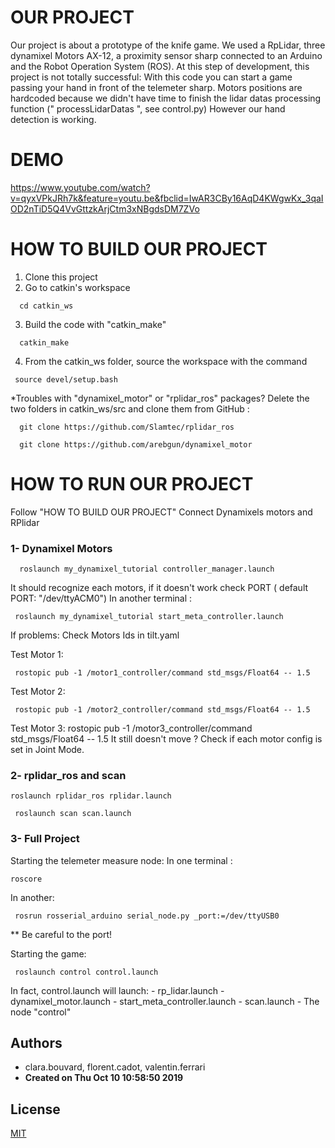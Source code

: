 # OUR PROJECT

Our project is about a prototype of the knife game. 
We used a RpLidar, three dynamixel Motors AX-12, a proximity sensor sharp connected to an Arduino and the Robot Operation System (ROS).
At this step of development, this project is not totally successful:
With this code you can start a game passing your hand in front of the telemeter sharp. 
Motors positions are hardcoded because we didn't have time to finish the lidar datas processing function (" processLidarDatas ", see control.py)
However our hand detection is working. 

# DEMO

https://www.youtube.com/watch?v=qyxVPkJRh7k&feature=youtu.be&fbclid=IwAR3CBy16AqD4KWgwKx_3qaIOD2nTiD5Q4VvGttzkArjCtm3xNBgdsDM7ZVo
 
# HOW TO BUILD OUR PROJECT

1) Clone this project
2) Go to catkin's workspace 
```
  cd catkin_ws
```
3) Build the code with "catkin_make"
```
  catkin_make
```
4) From the catkin_ws folder, source the workspace with the command 

```
 source devel/setup.bash
```

*Troubles with "dynamixel_motor" or "rplidar_ros" packages? Delete the two folders in catkin_ws/src and clone them from GitHub : 

```
  git clone https://github.com/Slamtec/rplidar_ros
```

```
  git clone https://github.com/arebgun/dynamixel_motor
```



# HOW TO RUN OUR PROJECT
    
Follow "HOW TO BUILD OUR PROJECT"
Connect Dynamixels motors and RPlidar

### 1- Dynamixel Motors

```
  roslaunch my_dynamixel_tutorial controller_manager.launch
```

 It should recognize each motors, if it doesn't work check PORT ( default PORT: "/dev/ttyACM0")
 In another terminal : 

```
 roslaunch my_dynamixel_tutorial start_meta_controller.launch        
```
 If problems: Check Motors Ids in tilt.yaml 

 Test Motor 1: 
```
 rostopic pub -1 /motor1_controller/command std_msgs/Float64 -- 1.5
```


 Test Motor 2:
```
 rostopic pub -1 /motor2_controller/command std_msgs/Float64 -- 1.5
```

 Test Motor 3: 
 rostopic pub -1 /motor3_controller/command std_msgs/Float64 -- 1.5
 It still doesn't move ? Check if each motor config is set in Joint Mode.  

### 2- rplidar_ros and scan

```
roslaunch rplidar_ros rplidar.launch
```
```
 roslaunch scan scan.launch 
```


### 3- Full Project
 Starting the telemeter measure node:
 In one terminal : 
```
roscore
```
 
 In another: 
```
 rosrun rosserial_arduino serial_node.py _port:=/dev/ttyUSB0
```


 ** Be careful to the port! 

 Starting the game: 

```
 roslaunch control control.launch
```
 In fact, control.launch will launch:
     - rp_lidar.launch
     - dynamixel_motor.launch
     - start_meta_controller.launch 
     - scan.launch
     - The node "control" 
            
## Authors 
* clara.bouvard, florent.cadot, valentin.ferrari
* **Created on Thu Oct 10 10:58:50 2019**


## License
[MIT](https://choosealicense.com/licenses/mit/)
